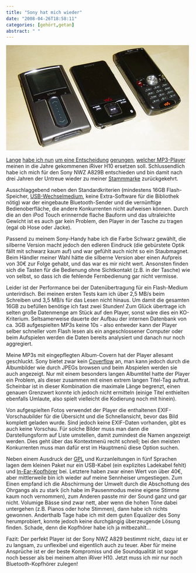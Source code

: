 ```yaml
---
title: "Sony hat mich wieder"
date: "2008-04-26T18:58:11"
categories: [gehört,getan]
abstract: " "
---
```


![mp3player.jpg](mp3player.jpg)

[Lange](/blog/2007/12/20/nicht-ohne-fernbedienung/) [habe ich nun](/blog/2008/01/21/stand-der-technik/) [um eine Entscheidung](/blog/2008/02/05/stand-der-technik-ii/) [gerungen](/blog/2008/02/13/stand-der-technik-iii/), [welcher MP3-Player](/blog/2008/03/02/stand-der-technik-iv/) meinen in die Jahre gekommenen iRiver H10 ersetzen soll. Schlussendlich habe ich mich für den Sony NWZ A829B entschieden und bin damit nach drei Jahren der Untreue wieder zu meiner [Stammmarke](/blog/2008/03/12/sackgasse-der-evolution/) zurückgekehrt.

Ausschlaggebend neben den Standardkriterien (mindestens 16GB Flash-Speicher, [USB-Wechselmedium](http://m.kausl.net/nwz-a818-review.html), keine Extra-Software für die Bibliothek nötig) war der eingebaute Bluetooth-Sender und die vernünftige Bedienoberfläche, die andere Konkurrenten nicht aufweisen können. Durch die an den iPod Touch erinnernde flache Bauform und das ultraleichte Gewicht ist es auch gar kein Problem, den Player in der Tasche zu tragen (egal ob Hose oder Jacke).

Passend zu meinem Sony-Handy habe ich die Farbe Schwarz gewählt, die silberne Version macht jedoch den edleren Eindruck (die gebürstete Optik fällt mit schwarz kaum auf) und war gefühlt auch nicht so ein Staubmagnet. Beim Händler meiner Wahl hätte die silberne Version aber einen Aufpreis von 30€ zur Folge gehabt, und das war es mir nicht wert. Ansonsten finden sich die Tasten für die Bedienung ohne Sichtkontakt (z.B. in der Tasche) wie von selbst, so dass ich die fehlende Fernbedienung gar nicht vermisse.

Leider ist der Performance bei der Datenübertragung für ein Flash-Medium unterirdisch. Bei meinen ersten Tests kam ich über 2,5 MB/s beim Schreiben und 3,5 MB/s für das Lesen nicht hinaus. Um damit die gesamten 16GB zu befüllen benötige ich fast zwei Stunden! Zum Glück übertrage ich selten große Datenmenge am Stück auf den Player, sonst wäre dies ein KO-Kriterium. Seltsamerweise dauerte der Aufbau der internen Datenbank von ca. 3GB aufgespielten MP3s keine 10s - also entweder kann der Player selber schneller vom Flash lesen als ein angeschlossener Computer oder beim Aufspielen werden die Daten bereits analysiert und danach nur noch aggregiert.

Meine MP3s mit eingepflegten Album-Covern hat der Player allesamt geschluckt. Sony bietet zwar kein [Coverflow](http://en.wikipedia.org/wiki/Coverflow) an, man kann jedoch durch die Albumbilder wie durch JPEGs browsen und beim Abspielen werden sie auch angezeigt. Nur mit einem besonders langen Albumtitel hatte der Player ein Problem, als dieser zusammen mit einen extrem langen Titel-Tag auftrat. Scheinbar ist in dieser Kombination die maximale Länge begrenzt, einen genauen Grenzwert konnte ich jedoch nicht ermitteln (einige Titel enthielten ebenfalls Umlaute, also spielt vielleicht die Kodierung noch mit hinein).

Von aufgespielten Fotos verwendet der Player die enthaltenen EXIF-Vorschaubilder für die Übersicht und die Schnellansicht, bevor das Bild komplett geladen wurde. Sind jedoch keine EXIF-Daten vorhanden, gibt es auch keine Vorschau. Für solche Bilder muss man dann die Darstellungsform auf Liste umstellen, damit zumindest die Namen angezeigt werden. Dies geht über das Kontextmenü recht schnell; bei den meisten Konkurrenten muss man dafür erst im Hauptmenü diese Option suchen.

Neben einem Ausdruck der [GPL](http://de.wikipedia.org/wiki/GNU_General_Public_License) und Kurzanleitungen in fünf Sprachen lagen dem kleinen Paket nur ein USB-Kabel (ein explizites Ladekabel fehlt) und [In-Ear-Kopfhörer](http://www.sony.de/view/ShowProduct.action?product=MDR-EX85LP&site=odw_de_DE&imageType=Main&category=HDO+Performance+In-ear) bei. Letztere haben zwar einen Wert von über 40€, aber mittlerweile bin ich wieder auf meine Sennheiser umgestiegen. Zum Einen empfand ich die Abschirmung der Umwelt durch die Abschottung des Ohrgangs als zu stark (ich habe im Pausenmodus meine eigene Stimme kaum noch vernommen), zum Anderen passte mir der Sound ganz und gar nicht. Volumige Bässe sind zwar nett, aber wenn die hohen Töne dabei untergehen (z.B. Pianos oder hohe Stimmen), dann habe ich nichts gewonnen. Anderthalb Tage habe ich mit dem guten Equalizer des Sony herumprobiert, konnte jedoch keine durchgängig überzeugende Lösung finden. Schade, denn die Kopfhörer habe ich ja mitbezahlt...

Fazit: Der perfekt Player ist der Sony NWZ A829 bestimmt nicht, dazu ist er zu langsam, zu unflexibel und eigentlich auch zu teuer. Aber für meine Ansprüche ist er der beste Kompromiss und die Soundqualität ist sogar noch besser als bei meinem alten iRiver H10. Jetzt muss ich mir nur noch Bluetooth-Kopfhörer zulegen!
